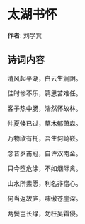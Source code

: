 # 太湖书怀

**作者**: 刘学箕

## 诗词内容

清风起平湖，白云生涧阴。

佳时惨不乐，羁思苦难任。

客子热中肠，浩然怀故林。

仲夏倏已过，草木郁萧森。

万物欣有托，吾生何崎嵚。

念昔岁甫冠，自许双南金。

只今堕危涂，不如烟际禽。

山水所素愿，利名非宿心。

何当返故庐，啸傲苍崖深。

两鬓岂长绿，勿枉吴霜侵。

